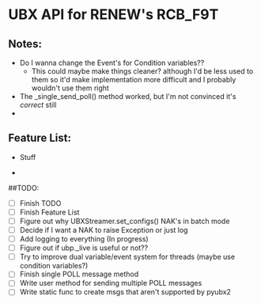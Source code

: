 # UBX API for RENEW's RCB_F9T
## Notes:
- Do I wanna change the Event's for Condition variables??
  - This could maybe make things cleaner? although I'd be less used to them so it'd make implementation more 
    difficult and I probably wouldn't use them right
- The _single_send_poll() method worked, but I'm not convinced it's _correct_ still
- 

## Feature List:
- Stuff

- 

##TODO:
- [ ] Finish TODO
- [ ] Finish Feature List
- [ ] Figure out why UBXStreamer.set_configs() NAK's in batch mode
- [ ] Decide if I want a NAK to raise Exception or just log
- [ ] Add logging to everything (In progress)
- [ ] Figure out if ubp._live is useful or not??
- [ ] Try to improve dual variable/event system for threads (maybe use condition variables?)
- [ ] Finish single POLL message method
- [ ] Write user method for sending multiple POLL messages
- [ ] Write static func to create msgs that aren't supported by pyubx2